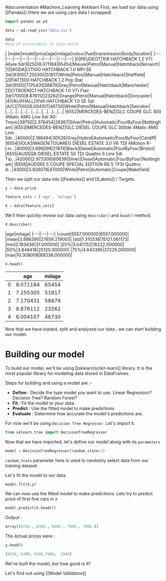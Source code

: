 #documentation #Machine_Learning #sklearn
First, we  load our data using [[Pandas]]
(Here we are using cars data I scrapped)

```python
import pandas as pd

data = pd.read_csv('data.csv')

data
#Use of print(data) is also valid
```

| |make|model|price|age|milage|colour|fuel|transmission|body|location|
|---|---|---|---|---|---|---|---|---|---|
|0|PEUGEOT|108 HATCHBACK 1.2 VTi Allure 5dr|6250|8.071184|65454|Mauve|Petrol|Manual|Hatchback|Norwich|
|1|SKODA|CITIGO HATCHBACK 1.0 MPI SE 3dr|6300|7.255305|51817|White|Petrol|Manual|Hatchback|Sheffield|
|2|FIAT|500 HATCHBACK 1.2 Pop Star 3dr|6500|7.170431|58879|Grey|Petrol|Manual|Hatchback|Manchester|
|3|CITROEN|C1 HATCHBACK 1.0 VTi Flair 3dr|7000|8.876112|23262|Orange|Petrol|Manual|Hatchback|Doncaster|
|4|VAUXHALL|VIVA HATCHBACK 1.0 SE 5dr [A/C]|7000|6.004107|46730|White|Petrol|Manual|Hatchback|Swindon|
|...|...|...|...|...|...|...|...|...|...|...|
|6552|MERCEDES-BENZ|GLC COUPE GLC 300 4Matic AMG Line 5dr 9G-Tronic|39750|2.376454|26367|Silver|Petrol|Automatic|FourByFour|Nottingham|
|6553|MERCEDES-BENZ|GLC DIESEL COUPE GLC 300de 4Matic AMG Line 5dr...|40000|2.198494|30526|Grey|Hybrid|Automatic|FourByFour|Cardiff|
|6554|VOLKSWAGEN|TOUAREG DIESEL ESTATE 3.0 V6 TDI 4Motion R-Lin...|40000|3.696099|21874|Black|Diesel|Automatic|FourByFour|Bristol|
|6555|AUDI|Q8 DIESEL ESTATE 50 TDI Quattro S Line 5dr Tip...|42000|2.973306|60639|Silver|Diesel|Automatic|FourByFour|Nottingham|
|6556|AUDI|RS 5 COUPE SPECIAL EDITION RS 5 TFSI Quattro A...|43000|3.926078|47000|White|Petrol|Automatic|Coupe|Wakefield|

Then we split our data into [[Features]] and [[Labels]] / Targets.

```python
y = data.price

feature_cols = ['age', 'milage']

X = data[feature_cols]

```

We'll then quickly review our data using `describe()` and `head()` method.

```python
X.describe()
```

|age|milage|
|---|---|---|
|count|6557.000000|6557.000000|
|mean|3.886390|27659.219003|
|std|1.310336|15121.061173|
|min|0.183436|31.000000|
|25%|3.041752|16222.000000|
|50%|3.849418|25120.000000|
|75%|4.643395|37225.000000|
|max|10.308008|89336.000000|


```python
X.head()
```

| |age|milage|
|---|---|---|
|0|8.071184|65454|
|1|7.255305|51817|
|2|7.170431|58879|
|3|8.876112|23262|
|4|6.004107|46730|


Now that we have loaded, split and analyzed our data , we can start building our model.


# Building our model

To build our model, we'll be using [[sklearn|scikit-learn]] library. It is the most popular library for modeling data stored in DataFrames.

Steps for building and using a model are :-
- **Define** : Decide the type model you want to use. Linear Regression? Decision Tree? Random Forest?
- **Fit** : Fit the model to your data.
- **Predict** : Use the fitted model to make predictions
- **Evaluate** : Determine how accurate the model's predictions are.

For now we'll be using `Decision Tree Regressor`. Let's import it.

```Python
from sklearn.tree import DecisionTreeRegressor
```

Now that we have imported, let's define our model along with its `parameters`

```python
model = DecisionTreeRegressor(random_state=1)
```

`random_state` parameter here is used to randomly select data from our training dataset.

Let's fit the model to our data.

```python
model.fit(X,y)
```

We can now use the fitted model to make predictions. Lets try to predict price of first five cars in `X`

```python
model.predict(X.head())
```

Output :

```python
array([6250., 6300., 6500., 7000., 7000.])
```

The Actual prices were :
```python
y.head()
```

```python
[6250, 6300, 6500,7000,  7000] 
```


We've built the model, but how good is it?

Let's find out using [[Model Validation]]